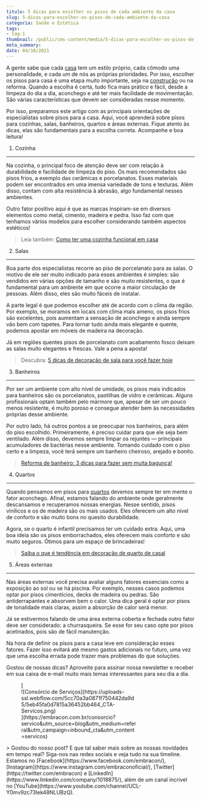 ```yaml
---
titulo: 5 dicas para escolher os pisos de cada ambiente da casa
slug: 5-dicas-para-escolher-os-pisos-de-cada-ambiente-da-casa
categoria: Saúde e Estética
tags:
- tag-1
thumbnail: /public/cms-content/media/5-dicas-para-escolher-os-pisos-de-cada-ambiente-da-casa.jpg
meta_summary: 
date: 04/10/2021
---
```

A gente sabe que cada [casa](https://www.embracon.com.br/consorcio-de-imoveis) tem um estilo próprio, cada cômodo uma personalidade, e cada um de nós as próprias prioridades. Por isso, escolher os pisos para casa é uma etapa muito importante, seja na [construção](https://www.embracon.com.br/blog/vai-construir-uma-casa-descubra-quanto-vai-custar) ou na reforma. Quando a escolha é certa, tudo fica mais prático e fácil, desde a limpeza do dia a dia, aconchego e até ter mais facilidade de movimentação. São várias características que devem ser consideradas nesse momento.

Por isso, preparamos este artigo com as principais orientações de especialistas sobre pisos para a casa. Aqui, você aprenderá sobre pisos para cozinhas, salas, banheiros, quartos e áreas externas. Fique atento às dicas, elas são fundamentais para a escolha correta. Acompanhe e boa leitura!

1. Cozinha
----------

Na cozinha, o principal foco de atenção deve ser com relação à durabilidade e facilidade de limpeza do piso. Os mais recomendados são pisos frios, a exemplo das cerâmicas e porcelanatos. Esses materiais podem ser encontrados em uma imensa variedade de tons e texturas. Além disso, contam com alta resistência à abrasão, algo fundamental nesses ambientes.

Outro fator positivo aqui é que as marcas inspiram-se em diversos elementos como metal, cimento, madeira e pedra. Isso faz com que tenhamos vários modelos para escolher considerando também aspectos estéticos!

> Leia também: [Como ter uma cozinha funcional em casa](https://www.embracon.com.br/blog/como-ter-uma-cozinha-funcional-em-casa)

2. Salas
--------

Boa parte dos especialistas recorre ao piso de porcelanato para as salas. O motivo de ele ser muito indicado para esses ambientes é simples: são vendidos em várias opções de tamanho e são muito resistentes, o que é fundamental para um ambiente em que ocorre a maior circulação de pessoas. Além disso, eles são muito fáceis de instalar.

A parte legal é que podemos escolher até de acordo com o clima da região. Por exemplo, se moramos em locais com clima mais ameno, os pisos frios são excelentes, pois aumentam a sensação de aconchego e ainda sempre vão bem com tapetes. Para tornar tudo ainda mais elegante e quente, podemos apostar em móveis de madeira na decoração.

Já em regiões quentes pisos de porcelanato com acabamento fosco deixam as salas muito elegantes e frescas. Vale a pena a aposta!

> Descubra: [5 dicas de decoração de sala para você fazer hoje](https://www.embracon.com.br/blog/5-dicas-de-decoracao-de-sala-para-voce-fazer-hoje)

3. Banheiros
------------

Por ser um ambiente com alto nível de umidade, os pisos mais indicados para banheiros são os porcelanatos, pastilhas de vidro e cerâmicas. Alguns profissionais optam também pelo mármore que, apesar de ser um pouco menos resistente, é muito poroso e consegue atender bem às necessidades próprias desse ambiente.

Por outro lado, há outros pontos a se preocupar nos banheiros, para além do piso escolhido. Primeiramente, é preciso cuidar para que ele seja bem ventilado. Além disso, devemos sempre limpar os rejuntes — principais acumuladores de bactérias nesse ambiente. Tomando cuidado com o piso certo e a limpeza, você terá sempre um banheiro cheiroso, arejado e bonito.

> [Reforma de banheiro: 3 dicas para fazer sem muita bagunça!](https://www.embracon.com.br/blog/reforma-de-banheiro-3-dicas-para-fazer-sem-muita-bagunca)

4. Quartos
----------

Quando pensamos em pisos para [quartos](https://www.embracon.com.br/blog/saiba-o-que-e-tendencia-em-decoracao-de-quarto-de-casal) devemos sempre ter em mente o fator aconchego. Afinal, estamos falando do ambiente onde geralmente descansamos e recuperamos nossas energias. Nesse sentido, pisos vinílicos e os de madeira são os mais usados. Eles oferecem um alto nível de conforto e são muito bons no quesito durabilidade.

Agora, se o quarto é infantil precisamos ter um cuidado extra. Aqui, uma boa ideia são os pisos emborrachados, eles oferecem mais conforto e são muito seguros. Ótimos para um espaço de brincadeiras!

> [Saiba o que é tendência em decoração de quarto de casal](https://www.embracon.com.br/blog/saiba-o-que-e-tendencia-em-decoracao-de-quarto-de-casal)

5. Áreas externas
-----------------

Nas áreas externas você precisa avaliar alguns fatores essenciais como a exposição ao sol ou se há piscina. Por exemplo, nesses casos podemos optar por pisos cimentícios, decks de madeira ou pedras. São antiderrapantes e absorvem bem o calor. Uma dica geral é optar por pisos de tonalidade mais claras, assim a absorção de calor será menor.

Já se estivermos falando de uma área externa coberta e fechada outro fator deve ser considerado: a churrasqueira. Se esse for seu caso opte por pisos acetinados, pois são de fácil manutenção.

Na hora de definir os pisos para a casa leve em consideração esses fatores. Fazer isso evitará até mesmo gastos adicionais no futuro, uma vez que uma escolha errada pode trazer mais problemas do que soluções.

Gostou de nossas dicas? Aproveite para assinar nossa newsletter e receber em sua caixa de e-mail muito mais temas interessantes para seu dia a dia.

<figure class="w-richtext-figure-type-image w-richtext-align-center" style="max-width:310px">[<div>![Consórcio de Serviços](https://uploads-ssl.webflow.com/5cc70a3a0871f750442da9d5/5eb45fa0d7815a36452bb464_CTA-Servicos.png)</div>](https://embracon.com.br/consorcio?servico&utm_source=blog&utm_medium=referral&utm_campaign=inbound_cta&utm_content=servicos)</figure>> Gostou do nosso post? E que tal saber mais sobre as nossas novidades em tempo real? Siga-nos nas redes sociais e veja tudo na sua timeline. Estamos no [Facebook](https://www.facebook.com/embracon/), [Instagram](https://www.instagram.com/embraconoficial/), [Twitter](https://twitter.com/embracon) e [LinkedIn](https://www.linkedin.com/company/1018875/), além de um canal incrível no [YouTube](https://www.youtube.com/channel/UCL-Y0mv9zc73Iek48NLUBzQ).
